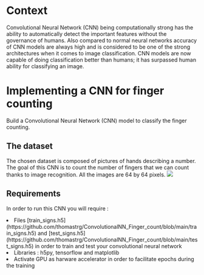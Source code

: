 # Context 
Convolutional Neural Network (CNN) being computationally strong has the ability to automatically detect the important features without the governance of humans. Also compared to normal neural networks accuracy of CNN models are always high and is considered to be one of the strong architectures when it comes to image classification. CNN models are now capable of doing classification better than humans; it has surpassed human ability for classifying an image.

# Implementing a CNN for finger counting 
Build a Convolutional Neural Network (CNN) model to classify the finger counting.  



## The dataset
The chosen dataset is composed of pictures of hands describing a number. The goal of this CNN is to count the number of fingers that we can count thanks to image recognition. All the images are 64 by 64 pixels.
![](https://www.googleapis.com/download/storage/v1/b/kaggle-user-content/o/inbox%2F5299578%2F7b415cbfd942b3feb3d8b7e16d96d11f%2FSIGNS.png?generation=1602653063304686&alt=media)

## Requirements
In order to run this CNN you will require : 
<li> Files [train_signs.h5](https://github.com/thomastrg/ConvolutionalNN_Finger_count/blob/main/train_signs.h5) and [test_signs.h5](https://github.com/thomastrg/ConvolutionalNN_Finger_count/blob/main/test_signs.h5) in order to train and test your convolutional neural network
<li> Libraries : h5py, tensorflow and matplotlib
<li> Activate GPU as harware accelerator in order to facilitate epochs during the training
